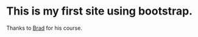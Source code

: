 # This is my first site using bootstrap.

Thanks to [Brad](https://www.udemy.com/share/101qswAEAZclxTR30H/) for his course.
